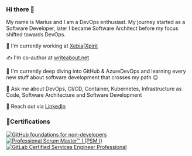 ### Hi there 👋

My name is Marius and I am a DevOps enthusiast. My journey started as a Software Developer, later I became Software Architect before my focus shifted towards DevOps.

🏢 I'm currently working at [Xebia|Xpirit](https://xpirit.com/team/marius-boden/)

✍️ I'm co-author at [writeabout.net](https://writeabout.net/)

🌱 I'm currently deep diving into GitHub & AzureDevOps and learning every new stuff about software development that crosses my path 😉

💬 Ask me about DevOps, CI/CD, Container, Kubernetes, Infrastructure as Code, Software Architecture and Software Development

🔗 Reach out via [LinkedIn](https://www.linkedin.com/in/marius-boden/)

### 🏅Certifications

[![GitHub foundations for non-developers](https://images.credly.com/size/150x150/images/024d0122-724d-4c5a-bd83-cfe3c4b7a073/image.png)](https://www.credly.com/badges/a0de8408-c514-4298-8b90-9f302d774707/public_url)
[![Professional Scrum Master™ I (PSM I)](https://images.credly.com/size/150x150/images/a2790314-008a-4c3d-9553-f5e84eb359ba/image.png)](https://www.credly.com/badges/231e16db-e3e9-4488-a126-0eb79d50458e/public_url)
[![GitLab Certified Services Engineer Professional](https://images.credly.com/size/150x150/images/50eb105d-c1c5-42ef-8f56-1f4d2102e4d0/image.png)](https://www.credly.com/badges/5c57e89f-57b8-4d8a-bb6b-7679dabd3270/public_url)

<!--
**m4s-b3n/m4s-b3n** is a ✨ _special_ ✨ repository because its `README.md` (this file) appears on your GitHub profile.

Here are some ideas to get you started:

- 🔭 I’m currently working on ...
- 🌱 I’m currently learning ...
- 👯 I’m looking to collaborate on ...
- 🤔 I’m looking for help with ...
- 💬 Ask me about ...
- 📫 How to reach me: ...
- 😄 Pronouns: ...
- ⚡ Fun fact: ...
-->
